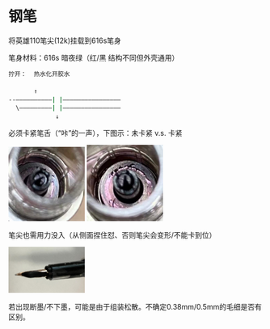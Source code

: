 <style>
img{
    width: 30%;
}
</style>

# 钢笔


将英雄110笔尖(12k)挂载到616s笔身

笔身材料：616s 暗夜绿（红/黑 结构不同但外壳通用）


```bash
拧开：  热水化开胶水

       ↑ 
--——————————| |————————————————
  \—————————| |————————————————
             ↓
```

必须卡紧笔舌（“咔”的一声），下图示：未卡紧 v.s. 卡紧

![ 未卡紧 ](Pen/1.jpg)  ![ 卡紧 ](Pen/2.jpg)



笔尖也需用力没入（从侧面捏住怼、否则笔尖会变形/不能卡到位）


![ 至少尾翼没入 ](Pen/3.jpg)


若出现断墨/不下墨，可能是由于组装松散。不确定0.38mm/0.5mm的毛细是否有区别。

